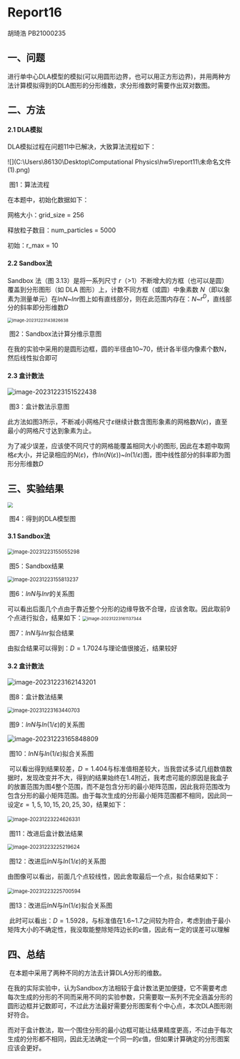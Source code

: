 # Report16

胡琦浩	PB21000235



## 一、问题

进行单中心DLA模型的模拟(可以用圆形边界，也可以用正方形边界)，并用两种方法计算模拟得到的DLA图形的分形维数，求分形维数时需要作出双对数图。



## 二、方法

#### 2.1	DLA模拟

DLA模拟过程在问题11中已解决，大致算法流程如下：

![](C:\Users\86130\Desktop\Computational Physics\hw5\report11\未命名文件(1).png)

​																				图1：算法流程

在本题中，初始化数据如下：

网格大小：grid_size = 256

释放粒子数目：num_particles = 5000

初始：r_max = 10



#### 2.2	Sandbox法

Sandbox 法（图 3.13）是将一系列尺寸 *r*（>1）不断增大的方框（也可以是圆）覆盖到分形图形（如 DLA 图形）上，计数不同方框（或圆）中象素数 *N*（即以象素为测量单元）在$ln N$~$ln r$图上如有直线部分，则在此范围内存在：$N$~$r^D$，直线部分的斜率即分形维数$D$

<img src="C:\Users\86130\AppData\Roaming\Typora\typora-user-images\image-20231223143826638.png" alt="image-20231223143826638" style="zoom:67%;" />

​																							图2：Sandbox法计算分维示意图

在我的实验中采用的是圆形边框，圆的半径由10~70，统计各半径内像素个数N，然后线性拟合即可



#### 2.3	盒计数法

![image-20231223151522438](C:\Users\86130\AppData\Roaming\Typora\typora-user-images\image-20231223151522438.png)

​																							图3：盒计数法示意图

此方法如图3所示，不断减小网格尺寸$\varepsilon$继续计数含图形象素的网格数$N(\varepsilon)$，直至最小的网格尺寸达到象素为止。

为了减少误差，应该使不同尺寸的网格能覆盖相同大小的图形, 因此在本题中取网格$\varepsilon$大小，并记录相应的$N(\varepsilon)$，作$ln(N(\varepsilon))$~$ln(1/\varepsilon)$图，图中线性部分的斜率即为图形分形维数$D$



## 三、实验结果

<img src="C:\Users\86130\Desktop\Computational Physics\hw10\question16\DLA.png" style="zoom:72%;" />

​																						图4：得到的DLA模型图

#### 3.1	Sandbox法

<img src="C:\Users\86130\AppData\Roaming\Typora\typora-user-images\image-20231223155055298.png" alt="image-20231223155055298" style="zoom: 80%;" />

​																					图5：Sandbox结果





<img src="C:\Users\86130\AppData\Roaming\Typora\typora-user-images\image-20231223155813237.png" alt="image-20231223155813237" style="zoom:80%;" />

​																						图6：$ln N$与$lnr$的关系图

可以看出后面几个点由于靠近整个分形的边缘导致不合理，应该舍取。因此取前9个点进行拟合，结果如下：<img src="C:\Users\86130\AppData\Roaming\Typora\typora-user-images\image-20231223161137344.png" alt="image-20231223161137344" style="zoom: 67%;" />

​																					   图7：$ln N$与$lnr$拟合结果

由拟合结果可以得到：$D=1.7024$与理论值很接近，结果较好



#### 3.2	盒计数法

![image-20231223162143201](C:\Users\86130\AppData\Roaming\Typora\typora-user-images\image-20231223162143201.png)

​																						图8：盒计数法结果



<img src="C:\Users\86130\AppData\Roaming\Typora\typora-user-images\image-20231223163440703.png" alt="image-20231223163440703" style="zoom: 80%;" />

​																							图9：$lnN$与$ln(1/\varepsilon)$的关系图

![image-20231223165848809](C:\Users\86130\AppData\Roaming\Typora\typora-user-images\image-20231223165848809.png)

​																						图10：$lnN$与$ln(1/\varepsilon)$拟合关系图

​		可以看出得到结果较差，$D=1.404$与标准值相差较大，当我尝试多试几组数值数据时，发现改变并不大，得到的结果始终在$1.4$附近，我考虑可能的原因是我盒子的放置范围为图4整个范围，而不是包含分形的最小矩阵范围，因此我将范围改为包含分形的最小矩阵范围。由于每次生成的分形最小矩阵范围都不相同，因此同一设定$\varepsilon=1,5,10,15,20,25,30$，结果如下：

​														<img src="C:\Users\86130\AppData\Roaming\Typora\typora-user-images\image-20231223224626331.png" alt="image-20231223224626331" style="zoom:80%;" />

​																								图11：改进后盒计数法结果



<img src="C:\Users\86130\AppData\Roaming\Typora\typora-user-images\image-20231223225219624.png" alt="image-20231223225219624" style="zoom:80%;" />

​																								图12：改进后$lnN$与$ln(1/\varepsilon)$的关系图

由图像可以看出，前面几个点较线性，因此舍取最后一个点，拟合结果如下：     		   

​                                      <img src="C:\Users\86130\AppData\Roaming\Typora\typora-user-images\image-20231223225700594.png" alt="image-20231223225700594" style="zoom:80%;" />   

​																							图13：改进后$lnN$与$ln(1/\varepsilon)$拟合关系图																														

​		此时可以看出：$D=1.5928$，与标准值在1.6~1.7之间较为符合，考虑到由于最小矩阵大小的不确定性，我没取能整除矩阵边长的$\varepsilon$值，因此有一定的误差可以理解



## 四、总结

​		在本题中采用了两种不同的方法去计算DLA分形的维数。

​		在我的实际实验中，认为Sandbox方法相较于盒计数法更加便捷，它不需要考虑每次生成的分形的不同而采用不同的实验参数，只需要取一系列不完全涵盖分形的圆形边框并记数即可，不过此方法最好需要分形图案有个中心点，本次DLA图形刚好符合。

​		而对于盒计数法，取一个围住分形的最小边框可能让结果精度更高，不过由于每次生成的分形都不相同，因此无法确定一个同一的$\varepsilon$值，但如果计算确定的分形图案应该会更好。













